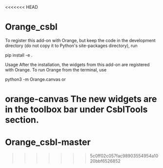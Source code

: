 <<<<<<< HEAD
# Orange_csbl

To register this add-on with Orange, but keep the code in the development directory (do not copy it to Python's site-packages directory), run

pip install -e .

Usage
After the installation, the widgets from this add-on are registered with Orange. To run Orange from the terminal, use

python3 -m Orange.canvas
or

orange-canvas
The new widgets are in the toolbox bar under CsblTools section.
=======
# Orange_csbl-master
>>>>>>> 5c0ff02c057fac98903554954a1020bbf6526852
